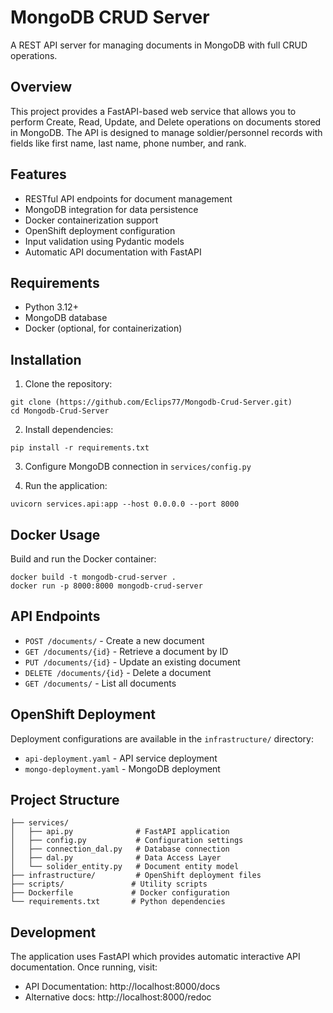 # MongoDB CRUD Server

A REST API server for managing documents in MongoDB with full CRUD operations.

## Overview

This project provides a FastAPI-based web service that allows you to perform Create, Read, Update, and Delete operations on documents stored in MongoDB. The API is designed to manage soldier/personnel records with fields like first name, last name, phone number, and rank.

## Features

- RESTful API endpoints for document management
- MongoDB integration for data persistence
- Docker containerization support
- OpenShift deployment configuration
- Input validation using Pydantic models
- Automatic API documentation with FastAPI

## Requirements

- Python 3.12+
- MongoDB database
- Docker (optional, for containerization)

## Installation

1. Clone the repository:
```
git clone (https://github.com/Eclips77/Mongodb-Crud-Server.git)
cd Mongodb-Crud-Server
```

2. Install dependencies:
```
pip install -r requirements.txt
```

3. Configure MongoDB connection in `services/config.py`

4. Run the application:
```
uvicorn services.api:app --host 0.0.0.0 --port 8000
```

## Docker Usage

Build and run the Docker container:

```
docker build -t mongodb-crud-server .
docker run -p 8000:8000 mongodb-crud-server
```

## API Endpoints

- `POST /documents/` - Create a new document
- `GET /documents/{id}` - Retrieve a document by ID
- `PUT /documents/{id}` - Update an existing document
- `DELETE /documents/{id}` - Delete a document
- `GET /documents/` - List all documents

## OpenShift Deployment

Deployment configurations are available in the `infrastructure/` directory:

- `api-deployment.yaml` - API service deployment
- `mongo-deployment.yaml` - MongoDB deployment

## Project Structure

```
├── services/
│   ├── api.py              # FastAPI application
│   ├── config.py           # Configuration settings
│   ├── connection_dal.py   # Database connection
│   ├── dal.py              # Data Access Layer
│   └── solider_entity.py   # Document entity model
├── infrastructure/         # OpenShift deployment files
├── scripts/               # Utility scripts
├── Dockerfile             # Docker configuration
└── requirements.txt       # Python dependencies
```

## Development

The application uses FastAPI which provides automatic interactive API documentation. Once running, visit:

- API Documentation: http://localhost:8000/docs
- Alternative docs: http://localhost:8000/redoc